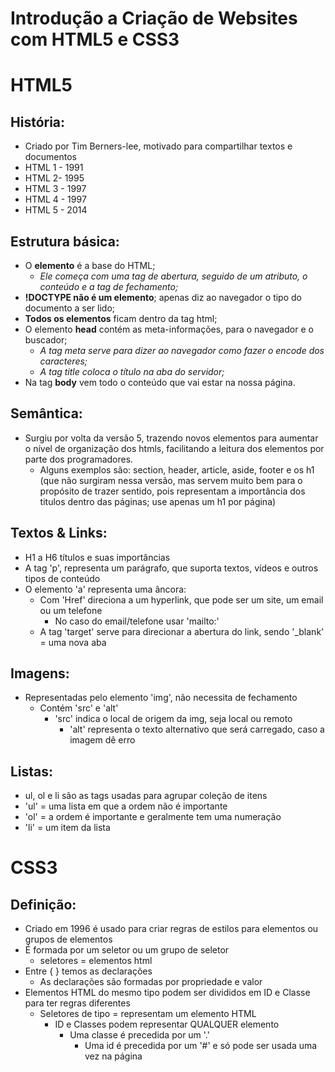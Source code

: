 # Introdução a Criação de Websites com HTML5 e CSS3



# HTML5 

## História:

- Criado por Tim Berners-lee, motivado para compartilhar textos e documentos
- HTML 1 - 1991
- HTML 2- 1995
- HTML 3 - 1997
- HTML 4 - 1997
- HTML 5 - 2014



## Estrutura básica:

- O **elemento** é a base do HTML;
  - *Ele começa com uma tag de abertura, seguido de um atributo, o conteúdo e a tag de fechamento;*
- **!DOCTYPE não é um elemento**; apenas diz ao navegador o tipo do documento a ser lido;
- **Todos os elementos** ficam dentro da tag html;
- O elemento **head** contém as meta-informações, para o navegador e o buscador;
  - *A tag meta serve para dizer ao navegador como fazer o encode dos caracteres;*
  - *A tag title coloca o título na aba do servidor;*
- Na tag **body** vem todo o conteúdo que vai estar na nossa página.



## Semântica:

- Surgiu por volta da versão 5, trazendo novos elementos para aumentar o nível de organização dos htmls, facilitando a leitura dos elementos por parte dos programadores.
  - Alguns exemplos são: section, header, article, aside, footer e os h1 (que não surgiram nessa versão, mas servem muito bem para o propósito de trazer sentido, pois representam a importância dos titulos dentro das páginas; use apenas um h1 por página)



## Textos & Links:

- H1 a H6 títulos e suas importâncias
- A tag 'p', representa um parágrafo, que suporta textos, vídeos e outros tipos de conteúdo
- O elemento 'a' representa uma âncora:
  - Com 'Href' direciona a um hyperlink, que pode ser um site, um email ou um telefone
    - No caso do email/telefone usar 'mailto:'
  - A tag 'target' serve para direcionar a abertura do link, sendo '_blank' = uma nova aba



## Imagens:

- Representadas pelo elemento 'img', não necessita de fechamento
  - Contém 'src' e 'alt'
    - 'src' indica o local de origem da img, seja local ou remoto
      - 'alt' representa o texto alternativo que será carregado, caso a imagem dê erro



## Listas:

- ul, ol e li são as tags usadas para agrupar coleção de itens
- 'ul' = uma lista em que a ordem não é importante
- 'ol' = a ordem é importante e geralmente tem uma numeração
- 'li' = um item da lista



# CSS3

## Definição:

- Criado em 1996 é usado para criar regras de estilos para elementos ou grupos de elementos
- É formada por um seletor ou um grupo de seletor
  - seletores = elementos html
- Entre { } temos as declarações
  - As declarações são formadas por propriedade e  valor
- Elementos HTML do mesmo tipo podem ser divididos em ID e Classe para ter regras diferentes
  - Seletores de tipo = representam um elemento HTML
    - ID e Classes podem representar QUALQUER elemento
      - Uma classe é precedida por um '.'
        - Uma id é precedida por um '#' e só pode ser usada uma vez na página





